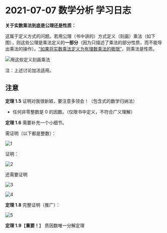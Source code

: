# 2021-07-07 数学分析 学习日志

**关于实数乘法到底是公理还是性质：**

这属于定义方式的问题。若用公理（书中讲的）方式定义（刻画）乘法（如下图），则这些公理是乘法定义的**一部分**（因为只描述了乘法的部分性质，而不能导出乘法的操作）。[“如果将实数乘法定义为有理数乘法的极限”](https://www.zhihu.com/question/63784529/answer/381260555)，则乘法是性质。

![用这些定义刻画乘法](https://user-images.githubusercontent.com/10304206/124684631-2d6d5280-df02-11eb-9e1a-eedf1079c596.png)

注：上述讨论加法适用。

## 注意

**定理 1.5** 证明对我很新颖，要注意多领会！（包含式的数学归纳法）

* 任何非零整数是 0 的因数。（仅限书中定义，不符合广义理解）

**定理 1.6** 需要补充一个小细节。

需证明（以下都是整数）：

![1](https://user-images.githubusercontent.com/10304206/124719513-cf5c6180-df39-11eb-82f6-cd6899841bb5.png)


证明：

![2](https://user-images.githubusercontent.com/10304206/124745049-f6269200-df51-11eb-849b-eb30cf028da2.png)

还需要证明

![3](https://user-images.githubusercontent.com/10304206/124746607-a779f780-df53-11eb-9f36-f0e3a2590672.png)

![4](https://user-images.githubusercontent.com/10304206/124863214-4d2b7600-dfe9-11eb-9b5f-df6fcb29700c.png)

**定理 1.8** 完整证明（推广）：

![5](https://user-images.githubusercontent.com/10304206/124891724-d3f14a80-e00b-11eb-8024-e0444d09bed6.png)

**定理 1.9**【**重要！**】 质因数唯一分解定理
